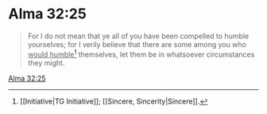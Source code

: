 # Alma 32:25

> For I do not mean that ye all of you have been compelled to humble yourselves; for I verily believe that there are some among you who <u>would humble</u>[^a] themselves, let them be in whatsoever circumstances they might.

[Alma 32:25](https://www.churchofjesuschrist.org/study/scriptures/bofm/alma/32?lang=eng&id=p25#p25)


[^a]: [[Initiative|TG Initiative]]; [[Sincere, Sincerity|Sincere]].  
